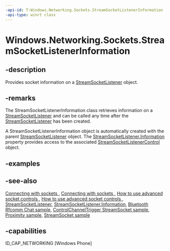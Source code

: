 ```yaml
---
-api-id: T:Windows.Networking.Sockets.StreamSocketListenerInformation
-api-type: winrt class
---
```


<!-- Class syntax.
public class StreamSocketListenerInformation : Windows.Networking.Sockets.IStreamSocketListenerInformation
-->

# Windows.Networking.Sockets.StreamSocketListenerInformation

## -description
Provides socket information on a [StreamSocketListener](streamsocketlistener.md) object.

## -remarks
The StreamSocketListenerInformation class retrieves information on a [StreamSocketListener](streamsocketlistener.md) and can be called any time after the [StreamSocketListener](streamsocketlistener.md) has been created.

A StreamSocketListenerInformation object is automatically created with the parent [StreamSocketListener](streamsocketlistener.md) object. The [StreamSocketListener.Information](streamsocketlistener_information.md) property provides access to the associated [StreamSocketListenerControl](streamsocketlistenercontrol.md) object.

## -examples

## -see-also
[Connecting with sockets ](https://msdn.microsoft.com/library/67cfa78f-570f-4dd4-a0f2-cd6c891f5446), [Connecting with sockets ](https://msdn.microsoft.com/library/2a6448d0-e21f-4963-bca5-aae001ae4fc7), [How to use advanced socket controls ](https://msdn.microsoft.com/library/2e1071d8-a1c7-44c0-b93a-31a701d431c4), [How to use advanced socket controls ](https://msdn.microsoft.com/library/f2c5be73-3461-452e-a38f-d2ddef9b5682), [StreamSocketListener](streamsocketlistener.md), [StreamSocketListener.Information](streamsocketlistener_information.md), [Bluetooth Rfcomm Chat sample](https://go.microsoft.com/fwlink/p/?LinkID=306047), [ControlChannelTrigger StreamSocket sample](https://go.microsoft.com/fwlink/p/?linkid=243039), [Proximity sample](https://go.microsoft.com/fwlink/p/?linkid=245082), [StreamSocket sample](https://go.microsoft.com/fwlink/p/?linkid=243037)

## -capabilities
ID_CAP_NETWORKING [Windows Phone]
